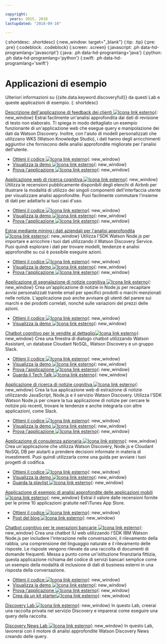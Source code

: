 ```yaml
---

copyright:
  years: 2015, 2018
lastupdated: "2018-09-10"

---
```


{:shortdesc: .shortdesc}
{:new_window: target="_blank"}
{:tip: .tip}
{:pre: .pre}
{:codeblock: .codeblock}
{:screen: .screen}
{:javascript: .ph data-hd-programlang='javascript'}
{:java: .ph data-hd-programlang='java'}
{:python: .ph data-hd-programlang='python'}
{:swift: .ph data-hd-programlang='swift'}

# Applicazioni di esempio

Ulteriori informazioni su {{site.data.keyword.discoveryfull}} da questi Lab e queste applicazioni di esempio.
{: shortdesc}

[Descrizione dell'applicazione di feedback dei clienti ![Icona link esterno](../../icons/launch-glyph.svg "Icona link esterno")](http://ibm.biz/customerinsightspattern){: new_window}
Estrai facilmente un'analisi approfondita dai dati di revisione di testo non elaborato. Ti spiega in modo dettagliato un esempio funzionante di un'applicazione web che esegue query e manipolazione dei dati da Watson Discovery. Inoltre, con l'aiuto di modelli personalizzati che utilizzano WKS (Watson Knowledge Studio), i dati hanno degli arricchimenti aggiuntivi che forniscono delle analisi approfondite migliorate per l'analisi dell'utente.
  - [Ottieni il codice  ![Icona link esterno](../../icons/launch-glyph.svg "Icona link esterno")](https://github.com/IBM/watson-discovery-food-reviews?cm_sp=Developer-_-develop-your-own-watson-discovery-service-application-_-Get-the-Code){: new_window}
  - [Visualizza la demo ![Icona link esterno](../../icons/launch-glyph.svg "Icona link esterno")](https://www.youtube.com/watch?v=gzlUSyLccSg){: new_window}
  - [Prova l'applicazione ![Icona link esterno](../../icons/launch-glyph.svg "Icona link esterno")](https://watson-discovery-food-reviews-demo.mybluemix.net/?cm_sp=dw-bluemix-_-code-_-devcenter){: new_window}

[Applicazione web di ricerca cognitiva ![Icona link esterno](../../icons/launch-glyph.svg "Icona link esterno")](http://ibm.biz/searchpattern){: new_window}
Utilizza le recensioni pubblicamente disponibili degli elenchi di Airbnb per illustrare la modalità di utilizzo dei singoli componenti dell'interfaccia utente per visualizzare analisi approfondite. Puoi facilmente commutare l'insieme di dati per adattarlo ai tuoi casi d'uso.
  - [Ottieni il codice  ![Icona link esterno](../../icons/launch-glyph.svg "Icona link esterno")](https://github.com/IBM/watson-discovery-ui?cm_sp=Developer-_-develop-a-fully-featured-web-app-built-on-the-watson-discovery-service-_-Get-the-Code){: new_window}
  - [Visualizza la demo ![Icona link esterno](../../icons/launch-glyph.svg "Icona link esterno")](https://www.youtube.com/watch?v=5EEmQwcjUa4&cm_sp=Developer-_-develop-a-fully-featured-web-app-built-on-the-watson-discovery-service-_-View-the-Video){: new_window}
  - [Prova l'applicazione ![Icona link esterno](../../icons/launch-glyph.svg "Icona link esterno")](https://watson-discovery-ui-demo.mybluemix.net/?cm_sp=dw-bluemix-_-code-_-devcenter){: new_window}
  
[Estrai mediante mining i dati aziendali per l'analisi approfondita ![Icona link esterno](../../icons/launch-glyph.svg "Icona link esterno")](http://ibm.biz/minedatapattern){: new_window}
Utilizza l'SDK Watson Node.js per importare e arricchire i tuoi dati utilizzando il Watson Discovery Service. Puoi quindi esplorare i dati per trovare modelli, tendenze e analisi approfondite su cui è possibile eseguire azioni.
  - [Ottieni il codice  ![Icona link esterno](../../icons/launch-glyph.svg "Icona link esterno")](https://github.com/IBM/watson-discovery-analyze-data-breaches?cm_sp=IBMCode-_-import-enrich-and-gain-insight-from-data-_-Get-the-Code){: new_window}
  - [Visualizza la demo ![Icona link esterno](../../icons/launch-glyph.svg "Icona link esterno")](https://www.youtube.com/watch?v=zAu9tHefdDc&cm_sp=IBMCode-_-import-enrich-and-gain-insight-from-data-_-View-the-Demo){: new_window}
  - [Prova l'applicazione ![Icona link esterno](../../icons/launch-glyph.svg "Icona link esterno")](https://watson-discovery-analyze-data-breaches-20180525204327714.mybluemix.net/?cm_sp=dw-bluemix-_-code-_-devcenter){: new_window}

[Applicazione di segnalazione di notizie cognitiva ![Icona link esterno](../../icons/launch-glyph.svg "Icona link esterno")](http://ibm.biz/newsalerting){: new_window}
Crea un'applicazione di notizie in Node.js per recapitare avvisi personalizzati tramite email per specifici prodotti o marchi menzionati nelle notizie. L'applicazione può anche avvisare gli utenti del parere sui marchi e dei prodotti correlati, nonché sulle variazioni del prezzi delle azioni.
  - [Ottieni il codice  ![Icona link esterno](../../icons/launch-glyph.svg "Icona link esterno")](https://github.com/IBM/watson-discovery-news-alerting?cm_sp=IBMCode-_-create-a-cognitive-news-alerting-app-_-Get-the-Code){: new_window}
  - [Visualizza la demo ![Icona link esterno](../../icons/launch-glyph.svg "Icona link esterno")](https://www.youtube.com/watch?v=N-HaIpPGde0&cm_sp=IBMCode-_-create-a-cognitive-news-alerting-app-_-View-the-demo){: new_window}
  
[Chatbot cognitivo per le vendite al dettaglio![Icona link esterno](../../icons/launch-glyph.svg "Icona link esterno")](http://ibm.biz/retailchatbot){: new_window}
Crea una finestra di dialogo chatbot utilizzando Watson Assistant, un database Cloudant NoSQL, Watson Discovery e un gruppo Slack.
  - [Ottieni il codice  ![Icona link esterno](../../icons/launch-glyph.svg "Icona link esterno")](https://github.com/IBM/watson-online-store/?cm_sp=IBMCode-_-create-cognitive-retail-chatbot-_-Get-the-Code){: new_window}
  - [Visualizza la demo ![Icona link esterno](../../icons/launch-glyph.svg "Icona link esterno")](https://www.youtube.com/watch?v=b-94B3O1czU&cm_sp=IBMCode-_-create-cognitive-retail-chatbot-_-View-the-Demo){: new_window}
  - [Prova l'applicazione ![Icona link esterno](../../icons/launch-glyph.svg "Icona link esterno")](https://watson-online-store-live.mybluemix.net/?cm_sp=dw-bluemix-_-code-_-devcenter){: new_window}
  - [Guarda il Tech Talk  ![Icona link esterno](../../icons/launch-glyph.svg "Icona link esterno")](https://developer.ibm.com/code/videos/tech-talk-replay-create-cognitive-retail-chatbot/){: new_window}
  
[Applicazione di ricerca di notizie cognitiva ![Icona link esterno](../../icons/launch-glyph.svg "Icona link esterno")](http://ibm.biz/trendingnews){: new_window}
Crea la tua applicazione web di estrazione di notizie utilizzando JavaScript, Node.js e il servizio Watson Discovery. Utilizza l'SDK Watson Node.js per creare la tua applicazione di notizie per cercare le notizie più recenti, trovare le tendenze e anche integrarla con altre applicazioni, come Slack.
  - [Ottieni il codice  ![Icona link esterno](../../icons/launch-glyph.svg "Icona link esterno")](https://github.com/IBM/watson-discovery-news/?cm_sp=IBMCode-_-create-a-cognitive-news-search-app-_-Get-the-Code){: new_window}
  - [Visualizza la demo ![Icona link esterno](../../icons/launch-glyph.svg "Icona link esterno")](https://www.youtube.com/watch?v=EZGgvci9nC0&cm_sp=IBMCode-_-create-a-cognitive-news-search-app-_-View-the-Demo){: new_window}
  - [Prova l'applicazione ![Icona link esterno](../../icons/launch-glyph.svg "Icona link esterno")](https://watson-discovery-news-demo.mybluemix.net/?cm_sp=dw-bluemix-_-code-_-devcenter){: new_window}
  
[Applicazione di consulenza azionaria ![Icona link esterno](../../icons/launch-glyph.svg "Icona link esterno")](http://ibm.biz/stockinformation){: new_window}
Crea un'applicazione che utilizza Watson Discovery, Node.js e Cloudant NoSQL DB per aiutarti a prendere decisioni informate in materia di investimenti. Puoi quindi utilizzarla come una guida per avviare i tuoi progetti di codifica.
  - [Ottieni il codice ![Icona link esterno](../../icons/launch-glyph.svg "Icona link esterno")](https://github.com/IBM/watson-stock-advisor){: new_window}
  - [Visualizza la demo ![Icona link esterno](../../icons/launch-glyph.svg "Icona link esterno")](https://youtu.be/uigisF50F8s){: new_window}
  - [Guarda la playlist ![Icona link esterno](../../icons/launch-glyph.svg "Icona link esterno")](https://www.youtube.com/playlist?list=PLzUbsvIyrNfknNewObx5N7uGZ5FKH0Fde){: new_window}

[Applicazione di esempio di analisi approfondite delle applicazioni mobili ![Icona link esterno](../../icons/launch-glyph.svg "Icona link esterno")](http://ibm.biz/mobileinsights){: new_window}
Estrai il valore dalle recensioni fornite per le prime 10 applicazioni gratuite nell'iTunes App Store.
  - [Ottieni il codice  ![Icona link esterno](../../icons/launch-glyph.svg "Icona link esterno")](https://github.com/watson-developer-cloud/app-insights-discovery){: new_window}
  - [Post del blog ![Icona link esterno](../../icons/launch-glyph.svg "Icona link esterno")](https://www.ibm.com/blogs/watson/2017/06/next-breakthrough-in-bad-customer-review/){: new_window}

[Chatbot cognitivo per le operazioni bancarie ![Icona link esterno](../../icons/launch-glyph.svg "Icona link esterno")](http://ibm.biz/bankingbot){: new_window}
Crea una chatbot IU web utilizzando l'SDK IBM Watson Node.js per includere l'interazione nelle conversazioni, il rilevamento della rabbia, una comprensione del linguaggio naturale e il rilevamento delle risposte. Le risposte vengono rilevate da una raccolta di documenti di domande frequenti. Messa a punto come un'istituzione finanziaria fittizia, questa applicazione richiama del codice di servizi bancari semplice come un esempio della modalità di inclusione di dati di business esterni in una risposta della conversazione.
  - [Ottieni il codice  ![Icona link esterno](../../icons/launch-glyph.svg "Icona link esterno")](https://github.com/IBM/watson-banking-chatbot?cm_sp=IBMCode-_-create-cognitive-banking-chatbot-_-Get-the-Code){: new_window}
  - [Visualizza la demo ![Icona link esterno](../../icons/launch-glyph.svg "Icona link esterno")](https://www.youtube.com/watch?v=Jxi7U7VOMYg&cm_sp=IBMCode-_-create-cognitive-banking-chatbot-_-View-the-Demo){: new_window}
  - [Prova l'applicazione ![Icona link esterno](../../icons/launch-glyph.svg "Icona link esterno")](https://create-a-cognitive-banking-chatbot-hnike.mybluemix.net/?cm_sp=dw-bluemix-_-code-_-devcenter){: new_window}
  - [Crea da un kit starter![Icona link esterno](../../icons/launch-glyph.svg "Icona link esterno")](https://console.bluemix.net/developer/watson/create-project?starterKit=a5819b41-0f6f-34cb-9067-47fd16835d04&cm_sp=dw-bluemix-_-code-_-devcenter){: new_window}
   
[Discovery Lab  ![Icona link esterno](../../icons/launch-glyph.svg "Icona link esterno")](http://ibm.biz/watsondiscoverylab){: new_window}
In questo Lab, creerai una raccolta privata nel servizio Discovery e imparerai come eseguire una query della raccolta.

[Discovery News Lab  ![Icona link esterno](../../icons/launch-glyph.svg "Icona link esterno")](http://ibm.biz/discoverynewslab){: new_window}
In questo Lab, lavorerai con il motore di analisi approfondite Watson Discovery News creando delle query.
